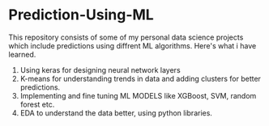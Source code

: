 # Prediction-Using-ML
This repository consists of some of my personal data science projects which include predictions using diffrent ML algorithms. Here's what i have learned.

1) Using keras for designing neural network layers
2) K-means for understanding trends in data and adding clusters for better predictions.
3) Implementing and fine tuning ML MODELS like XGBoost, SVM, random forest etc.
4) EDA to understand the data better, using python libraries.
